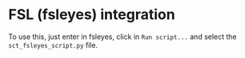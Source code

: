 # FSL (fsleyes) integration

To use this, just enter in fsleyes, click in `Run script...` and select the
`sct_fsleyes_script.py` file.